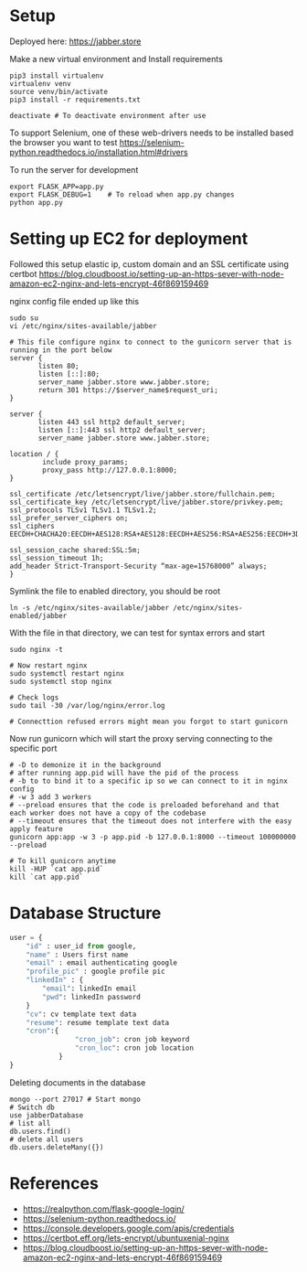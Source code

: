 # Setup

Deployed here: https://jabber.store

Make a new virtual environment and Install requirements
``` shell
pip3 install virtualenv
virtualenv venv
source venv/bin/activate
pip3 install -r requirements.txt

deactivate # To deactivate environment after use
```
To support Selenium, one of these web-drivers needs to be installed based the browser you want to test
https://selenium-python.readthedocs.io/installation.html#drivers

To run the server for development
``` shell
export FLASK_APP=app.py
export FLASK_DEBUG=1    # To reload when app.py changes
python app.py
```

# Setting up EC2 for deployment

Followed this setup elastic ip, custom domain and an SSL certificate using certbot
https://blog.cloudboost.io/setting-up-an-https-sever-with-node-amazon-ec2-nginx-and-lets-encrypt-46f869159469

nginx config file ended up like this
``` shell
sudo su
vi /etc/nginx/sites-available/jabber

# This file configure nginx to connect to the gunicorn server that is running in the port below
server {
       listen 80;
       listen [::]:80;
       server_name jabber.store www.jabber.store;
       return 301 https://$server_name$request_uri;
}

server {
       listen 443 ssl http2 default_server;
       listen [::]:443 ssl http2 default_server;
       server_name jabber.store www.jabber.store;

location / {
        include proxy_params;
        proxy_pass http://127.0.0.1:8000;
}

ssl_certificate /etc/letsencrypt/live/jabber.store/fullchain.pem;
ssl_certificate_key /etc/letsencrypt/live/jabber.store/privkey.pem;
ssl_protocols TLSv1 TLSv1.1 TLSv1.2;
ssl_prefer_server_ciphers on;
ssl_ciphers EECDH+CHACHA20:EECDH+AES128:RSA+AES128:EECDH+AES256:RSA+AES256:EECDH+3DES:RSA+3DES:!MD5;

ssl_session_cache shared:SSL:5m;
ssl_session_timeout 1h;
add_header Strict-Transport-Security “max-age=15768000” always;
}
```

Symlink the file to enabled directory, you should be root
``` shell
ln -s /etc/nginx/sites-available/jabber /etc/nginx/sites-enabled/jabber
```

With the file in that directory, we can test for syntax errors and start
``` shell
sudo nginx -t

# Now restart nginx
sudo systemctl restart nginx
sudo systemctl stop nginx

# Check logs
sudo tail -30 /var/log/nginx/error.log

# Connecttion refused errors might mean you forgot to start gunicorn
```

Now run gunicorn which will start the proxy serving connecting to the specific port
``` shell
# -D to demonize it in the background
# after running app.pid will have the pid of the process
# -b to to bind it to a specific ip so we can connect to it in nginx config
# -w 3 add 3 workers
# --preload ensures that the code is preloaded beforehand and that each worker does not have a copy of the codebase
# --timeout ensures that the timeout does not interfere with the easy apply feature 
gunicorn app:app -w 3 -p app.pid -b 127.0.0.1:8000 --timeout 100000000 --preload

# To kill gunicorn anytime
kill -HUP `cat app.pid`
kill `cat app.pid`
```

# Database Structure

``` python
user = {
	"id" : user_id from google,
	"name" : Users first name
	"email" : email authenticating google
	"profile_pic" : google profile pic
	"linkedIn" : {
		"email": linkedIn email
		"pwd": linkedIn password
	}
	"cv": cv template text data
	"resume": resume template text data
	"cron":{
                "cron_job": cron job keyword
                "cron_loc": cron job location
            }
}
```

Deleting documents in the database
``` shell
mongo --port 27017 # Start mongo
# Switch db
use jabberDatabase
# list all
db.users.find()
# delete all users
db.users.deleteMany({})
```

# References
- https://realpython.com/flask-google-login/
- https://selenium-python.readthedocs.io/
- https://console.developers.google.com/apis/credentials
- https://certbot.eff.org/lets-encrypt/ubuntuxenial-nginx
- https://blog.cloudboost.io/setting-up-an-https-sever-with-node-amazon-ec2-nginx-and-lets-encrypt-46f869159469
